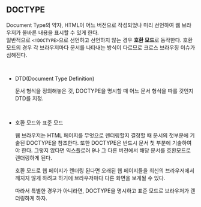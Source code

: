 ## DOCTYPE

Document Type의 약자, HTML이 어느 버전으로 작성되었나 미리 선언하여 웹 브라우저가 올바른 내용을 표시할 수 있게 한다.  
일반적으로 `<!DOCTYPE>`으로 선언하고 선언하지 않는 경우 **호환 모드**로 동작한다. 호환 모드의 경우 각 브라우저마다 문서를 나타내는 방식이 다르므로 크로스 브라우징 이슈가 심해진다.

<br>

- DTD(Document Type Definition)

  문서 형식을 정의해놓은 것, DOCTYPE을 명시할 때 어느 문서 형식을 따를 것인지 DTD를 지정.

<br>

- 호환 모드와 표준 모드

  웹 브라우저는 HTML 페이지를 무엇으로 렌더링할지 결정할 때 문서의 첫부분에 기술된 DOCTYPE을 참조한다. 또한 DOCTYPE은 반드시 문서 첫 부분에 기술하여야 한다. 그렇지 않다면 익스플로러 9나 그 다른 버전에서 해당 문서를 호환모드로 렌더링하게 된다.

  호환 모드로 웹 페이지가 렌더링 된다면 오래된 웹 페이지들을 최신의 브라우저에서 깨지지 않게 하려고 하기에 브라우저마다 다른 화면을 보게될 수 있다.

  따라서 특별한 경우가 아니라면, DOCTYPE을 명시하고 표준 모드로 브라우저가 렌더링하게 하자.
